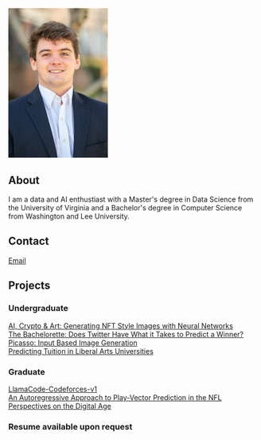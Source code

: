 
<img src="profile.jpeg" alt="Photo" width="200"/>
<link rel="icon" href="https://upload.wikimedia.org/wikipedia/en/a/a8/W%26L_Generals.png">

## About

I am a data and AI enthustiast with a Master's degree in Data Science from the University of Virginia and a Bachelor's degree in Computer Science from Washington and Lee University. 

## Contact
[Email](mailto:rttucker2000@gmail.com)

## Projects

### Undergraduate
[AI, Crypto & Art: Generating NFT Style Images with Neural Networks](https://tuckert23.github.io/ANN-Final-Project)\
[The Bachelorette: Does Twitter Have What it Takes to Predict a Winner?](https://tuckert23.github.io/Big-Data-Final-Project)\
[Picasso: Input Based Image Generation](https://tuckert23.github.io/Picasso)\
[Predicting Tuition in Liberal Arts Universities](https://tuckert23.github.io/final_project)

### Graduate
[LlamaCode-Codeforces-v1](https://huggingface.co/rtt4fb/LlamaCode-Codeforces-v1)\
[An Autoregressive Approach to Play-Vector Prediction in the NFL](https://github.com/tuckert23/ds6050-final-project/tree/main)\
[Perspectives on the Digital Age](https://github.com/tuckert23/ds5001-final-project)

### Resume available upon request
